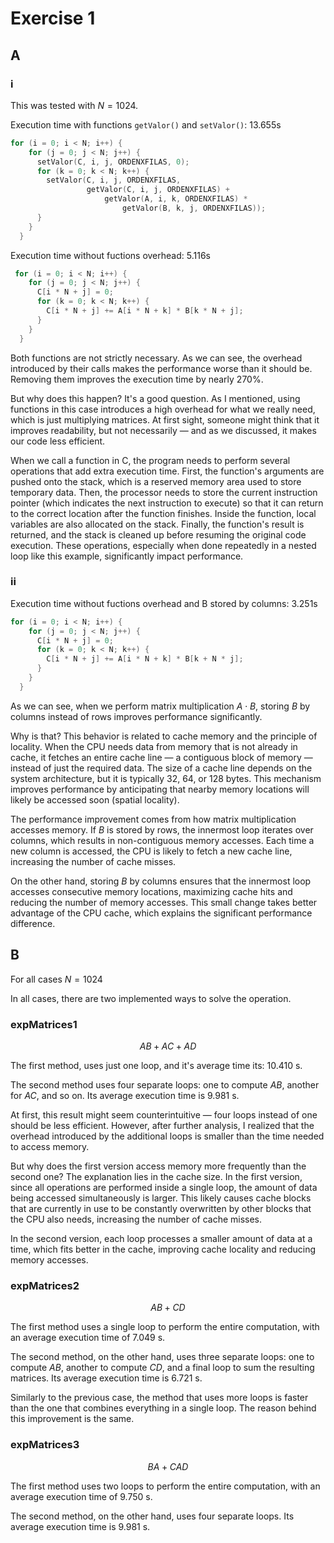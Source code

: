 # Exercise 1

## A

### i

This was tested with $N=1024$.

Execution time with functions `getValor()` and `setValor()`:
    13.655s

```c
for (i = 0; i < N; i++) {
    for (j = 0; j < N; j++) {
      setValor(C, i, j, ORDENXFILAS, 0);
      for (k = 0; k < N; k++) {
        setValor(C, i, j, ORDENXFILAS,
                 getValor(C, i, j, ORDENXFILAS) +
                     getValor(A, i, k, ORDENXFILAS) *
                         getValor(B, k, j, ORDENXFILAS));
      }
    }
  }
```

Execution time without fuctions overhead:
    5.116s
```c
 for (i = 0; i < N; i++) {
    for (j = 0; j < N; j++) {
      C[i * N + j] = 0;
      for (k = 0; k < N; k++) {
        C[i * N + j] += A[i * N + k] * B[k * N + j];
      }
    }
  }
```

Both functions are not strictly necessary. As we can see, the overhead introduced by their calls makes the performance worse than it should be. Removing them improves the execution time by nearly 270%.

But why does this happen? It's a good question. As I mentioned, using functions in this case introduces a high overhead for what we really need, which is just multiplying matrices. At first sight, someone might think that it improves readability, but not necessarily — and as we discussed, it makes our code less efficient.

When we call a function in C, the program needs to perform several operations that add extra execution time. First, the function's arguments are pushed onto the stack, which is a reserved memory area used to store temporary data. Then, the processor needs to store the current instruction pointer (which indicates the next instruction to execute) so that it can return to the correct location after the function finishes. Inside the function, local variables are also allocated on the stack. Finally, the function's result is returned, and the stack is cleaned up before resuming the original code execution. These operations, especially when done repeatedly in a nested loop like this example, significantly impact performance.


### ii

Execution time without fuctions overhead and B stored by columns:
    3.251s

```c
for (i = 0; i < N; i++) {
    for (j = 0; j < N; j++) {
      C[i * N + j] = 0;
      for (k = 0; k < N; k++) {
        C[i * N + j] += A[i * N + k] * B[k + N * j];
      }
    }
  }
```

As we can see, when we perform matrix multiplication $A \cdot B$, storing $B$ by columns instead of rows improves performance significantly.

Why is that? This behavior is related to cache memory and the principle of locality. When the CPU needs data from memory that is not already in cache, it fetches an entire cache line — a contiguous block of memory — instead of just the required data. The size of a cache line depends on the system architecture, but it is typically 32, 64, or 128 bytes. This mechanism improves performance by anticipating that nearby memory locations will likely be accessed soon (spatial locality).

The performance improvement comes from how matrix multiplication accesses memory. If $B$ is stored by rows, the innermost loop iterates over columns, which results in non-contiguous memory accesses. Each time a new column is accessed, the CPU is likely to fetch a new cache line, increasing the number of cache misses.

On the other hand, storing $B$ by columns ensures that the innermost loop accesses consecutive memory locations, maximizing cache hits and reducing the number of memory accesses. This small change takes better advantage of the CPU cache, which explains the significant performance difference.

## B

For all cases $N = 1024$


In all cases, there are two implemented ways to solve the operation.


### expMatrices1


$$
AB + AC + AD
$$

The first method, uses just one loop, and it's average time its: 
    10.410 s.


The second method uses four separate loops: one to compute $AB$, another for $AC$, and so on. Its average execution time is 9.981 s.

At first, this result might seem counterintuitive — four loops instead of one should be less efficient. However, after further analysis, I realized that the overhead introduced by the additional loops is smaller than the time needed to access memory.

But why does the first version access memory more frequently than the second one? The explanation lies in the cache size. In the first version, since all operations are performed inside a single loop, the amount of data being accessed simultaneously is larger. This likely causes cache blocks that are currently in use to be constantly overwritten by other blocks that the CPU also needs, increasing the number of cache misses.

In the second version, each loop processes a smaller amount of data at a time, which fits better in the cache, improving cache locality and reducing memory accesses.

### expMatrices2

$$
AB + CD
$$

The first method uses a single loop to perform the entire computation, with an average execution time of 7.049 s.

The second method, on the other hand, uses three separate loops: one to compute $AB$, another to compute $CD$, and a final loop to sum the resulting matrices. Its average execution time is 6.721 s.

Similarly to the previous case, the method that uses more loops is faster than the one that combines everything in a single loop. The reason behind this improvement is the same.

### expMatrices3

$$
BA + CAD
$$

The first method uses two loops to perform the entire computation, with an average execution time of 9.750 s.

The second method, on the other hand, uses four separate loops. Its average execution time is 9.981 s.
 


